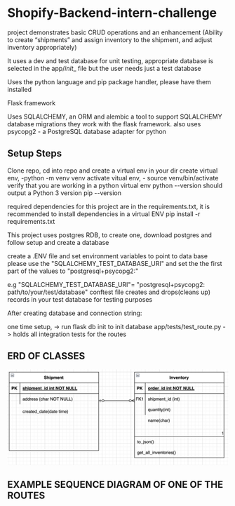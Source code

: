 # Shopify-Backend-intern-challenge

project demonstrates basic CRUD operations and an enhancement (Ability to create “shipments” and assign inventory to the shipment,
and adjust inventory appropriately)

It uses a dev and test database for unit testing, appropriate database is selected in the app/_init__ file
but the user needs just a test database

Uses the python language and pip package handler, please have them installed

Flask framework

Uses SQLALCHEMY, an ORM and alembic a tool to support SQLALCHEMY database migrations they work with the flask framework.
also uses psycopg2 - a PostgreSQL database adapter for python

## Setup Steps

Clone repo, cd into repo and create a virtual env in your dir
create virtual env, -python -m venv venv
activate vitual env, - source venv/bin/activate
verify that you are working in a python virtual env
    python --version should output a Python 3 version
    pip --version

required dependencies for this project are in the requirements.txt,
it is recommended to install dependencies in a virtual ENV
pip install -r requirements.txt

This project uses postgres RDB, to create one, download postgres and follow setup and create a database

create a .ENV file and set environment variables to point to data base
please use the "SQLALCHEMY_TEST_DATABASE_URI" and set the the first part of the values to "postgresql+psycopg2:"

e.g "SQLALCHEMY_TEST_DATABASE_URI"= "postgresql+psycopg2: path/to/your/test/database"
conftest file creates and drops(cleans up) records in your test database for testing purposes

After creating database and connection string:

one time setup, -> run flask db init to init database
app/tests/test_route.py -> holds all integration tests for the routes



## ERD OF CLASSES
![](images/Screen%20Shot%202022-01-18%20at%2021.46.18.png) 

## EXAMPLE SEQUENCE DIAGRAM OF ONE OF THE ROUTES
